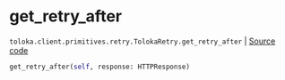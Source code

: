 # get_retry_after
`toloka.client.primitives.retry.TolokaRetry.get_retry_after` | [Source code](https://github.com/Toloka/toloka-kit/blob/v0.1.24/src/client/primitives/retry.py#L54)

```python
get_retry_after(self, response: HTTPResponse)
```

